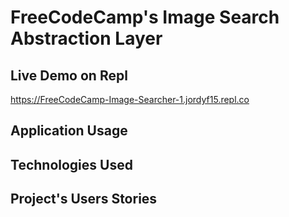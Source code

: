 # FreeCodeCamp's Image Search Abstraction Layer


## Live Demo on Repl
https://FreeCodeCamp-Image-Searcher-1.jordyf15.repl.co

## Application Usage


## Technologies Used


## Project's Users Stories

